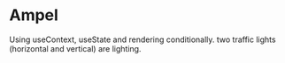 # Ampel
Using useContext, useState and rendering conditionally.
two traffic lights (horizontal and vertical) are lighting.
